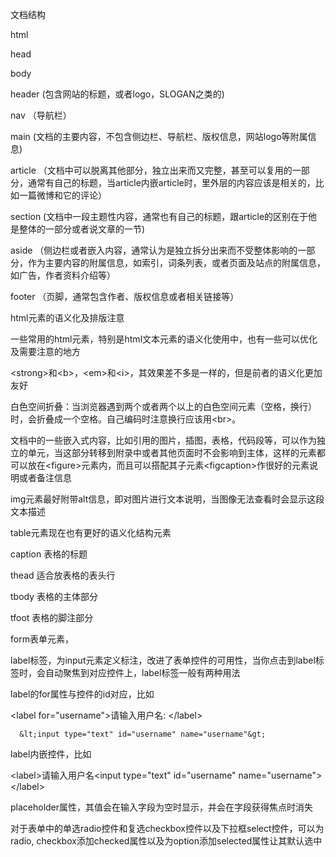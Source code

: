 文档结构

html

head

body

header \(包含网站的标题，或者logo，SLOGAN之类的\)

nav （导航栏）

main \(文档的主要内容，不包含侧边栏、导航栏、版权信息，网站logo等附属信息\)

article （文档中可以脱离其他部分，独立出来而又完整，甚至可以复用的一部分，通常有自己的标题，当article内嵌article时，里外层的内容应该是相关的，比如一篇微博和它的评论）

section \(文档中一段主题性内容，通常也有自己的标题，跟article的区别在于他是整体的一部分或者说文章的一节\)

aside （侧边栏或者嵌入内容，通常认为是独立拆分出来而不受整体影响的一部分，作为主要内容的附属信息，如索引，词条列表，或者页面及站点的附属信息，如广告，作者资料介绍等）

footer （页脚，通常包含作者、版权信息或者相关链接等）





html元素的语义化及排版注意

一些常用的html元素，特别是html文本元素的语义化使用中，也有一些可以优化及需要注意的地方

&lt;strong&gt;和&lt;b&gt;，&lt;em&gt;和&lt;i&gt;，其效果差不多是一样的，但是前者的语义化更加友好

白色空间折叠：当浏览器遇到两个或者两个以上的白色空间元素（空格，换行）时，会折叠成一个空格。自己编码时注意换行应该用&lt;br&gt;。

文档中的一些嵌入式内容，比如引用的图片，插图，表格，代码段等，可以作为独立的单元，当这部分转移到附录中或者其他页面时不会影响到主体，这样的元素都可以放在&lt;figure&gt;元素内，而且可以搭配其子元素&lt;figcaption&gt;作很好的元素说明或者备注信息

img元素最好附带alt信息，即对图片进行文本说明，当图像无法查看时会显示这段文本描述

table元素现在也有更好的语义化结构元素

caption 表格的标题

thead 适合放表格的表头行

tbody 表格的主体部分

tfoot 表格的脚注部分

form表单元素，

label标签，为input元素定义标注，改进了表单控件的可用性，当你点击到label标签时，会自动聚焦到对应控件上，label标签一般有两种用法

label的for属性与控件的id对应，比如

&lt;label for="username"&gt;请输入用户名: &lt;/label&gt;

```
  &lt;input type="text" id="username" name="username"&gt;
```

label内嵌控件，比如

&lt;label&gt;请输入用户名&lt;input type="text" id="username" name="username"&gt;&lt;/label&gt;

placeholder属性，其值会在输入字段为空时显示，并会在字段获得焦点时消失

对于表单中的单选radio控件和复选checkbox控件以及下拉框select控件，可以为radio, checkbox添加checked属性以及为option添加selected属性让其默认选中

